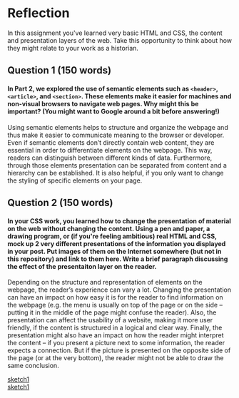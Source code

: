 # Reflection

In this assignment you've learned very basic HTML and CSS, the content and presentation layers of the web. Take this opportunity to think about how they might relate to your work as a historian. 

## Question 1 (150 words)
#### In Part 2, we explored the use of semantic elements such as `<header>`, `<article>`, and `<section>`. These elements make it easier for machines and non-visual browsers to navigate web pages. Why might this be important? (You might want to Google around a bit before answering!)

Using semantic elements helps to structure and organize the webpage and thus make it easier to communicate meaning to the browser or developer. Even if semantic elements don’t directly contain web content, they are essential in order to differentiate elements on the webpage. This way, readers can distinguish between different kinds of data. Furthermore, through those elements presentation can be separated from content and a hierarchy can be established. It is also helpful, if you only want to change the styling of specific elements on your page.

## Question 2 (150 words)
#### In your CSS work, you learned how to change the presentation of material on the web without changing the content. Using a pen and paper, a drawing program, or (if you're feeling ambitious) real HTML and CSS, mock up 2 very different presentations of the information you displayed in your post. Put images of them on the Internet somewhere (but not in this repository) and link to them here. Write a brief paragraph discussing the effect of the presentaiton layer on the reader.

Depending on the structure and representation of elements on the webpage, the reader’s experience can vary a lot. Changing the presentation can have an impact on how easy it is for the reader to find information on the webpage (e.g. the menu is usually on top of the page or on the side – putting it in the middle of the page might confuse the reader). Also, the presentation can affect the usability of a website, making it more user friendly, if the content is structured in a logical and clear way. Finally, the presentation might also have an impact on how the reader might interpret the content – if you present a picture next to some information, the reader expects a connection. But if the picture is presented on the opposite side of the page (or at the very bottom), the reader might not be able to draw the same conclusion.

<a href="Reflection\Reflection\sketch1.png">sketch1</a> <br>
<a href="Reflection\Reflection\sketch2.png">sketch1</a>
